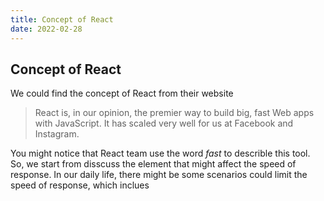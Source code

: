 ```yaml
---
title: Concept of React
date: 2022-02-28
---
```


## Concept of React

We could find the concept of React from their website

> React is, in our opinion, the premier way to build big, fast Web apps with JavaScript. It has scaled very well for us at Facebook and Instagram.

You might notice that React team use the word _fast_ to describle this tool. So, we start from disscuss the element that might affect the speed of response. In our daily life, there might be some scenarios could limit the speed of response, which inclues


